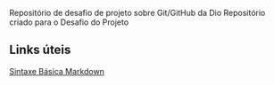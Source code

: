 Repositório de desafio de projeto sobre Git/GitHub da Dio
Repositório criado para o Desafio do Projeto

## Links úteis
 [Sintaxe Básica Markdown](https://www.markdownguide.org/)
